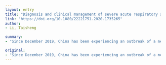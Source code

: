 ```yaml
---
layout: entry
title: "Diagnosis and clinical management of severe acute respiratory syndrome Coronavirus 2 (SARS-CoV-2) infection: an operational recommendation of Peking Union Medical College Hospital (V2.0)"
link: "https://doi.org/10.1080/22221751.2020.1735265"
author:
- Li, Taisheng

summary:
- "Since December 2019, China has been experiencing an outbreak of a new infectious disease caused by severe acute respiratory syndrome coronavirus 2 (SARS-CoV-2) The clinical features include fever, coughing, shortness of breath, and inflammatory lung infiltration. China rapidly listed SARS-coV-2-related pneumonia as a statutory infectious disease. The clinical feature includes fever, colding, longness of breathe, and inflammation."

original:
- "Since December 2019, China has been experiencing an outbreak of a new infectious disease caused by severe acute respiratory syndrome coronavirus 2 (SARS-CoV-2). The clinical features include fever, coughing, shortness of breath, and inflammatory lung infiltration. China rapidly listed SARS-CoV-2-related pneumonia as a statutory infectious disease. To standardize the diagnosis and treatment of this new infectious disease, an operational recommendation for the diagnosis and management of SARS-CoV-2 infection is developed by Peking Union Medical College Hospital."
---
```


